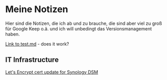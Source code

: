 # Meine Notizen

Hier sind die Notizen, die ich ab und zu brauche, die sind aber viel zu groß für Google Keep o.ä. und ich will unbedingt das Versionsmanagement haben.

[Link to test.md](test.md) - does it work?

## IT Infrastructure

[Let's Encrypt cert update for Synology DSM](it/synology-letsencrypt.md)
